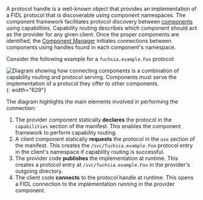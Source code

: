 A protocol handle is a well-known object that provides an implementation of a
FIDL protocol that is discoverable using component namespaces. The component
framework facilitates protocol discovery between
[components](/glossary/README.md#component) using capabilities.
Capability routing describes which component should act as the provider for any
given client. Once the proper components are identified, the
[Component Manager](/glossary/README.md#component-manager)
initiates connections between components using handles found in each
component's namespace.

Consider the following example for a `fuchsia.example.Foo` protocol:

![Diagram showing how connecting components is a combination of capability
routing and protocol serving. Components must serve the implementation of a
protocol they offer to other components.](
    /get-started/images/fidl/protocol-serving.png){: width="629"}

The diagram highlights the main elements involved in performing the connection:

1.  The provider component statically **declares** the protocol in the
    `capabilities` section of the manifest. This enables the component framework
    to perform capability routing.
1.  A client component statically **requests** the protocol in the `use` section
    of the manifest. This creates the `/svc/fuchsia.example.Foo` protocol entry
    in the client's namespace if capability routing is successful.
1.  The provider code **publishes** the implementation at runtime. This creates
    a protocol entry at `/svc/fuchsia.example.Foo` in the provider's outgoing
    directory.
1.  The client code **connects** to the protocol handle at runtime. This opens a
    FIDL connection to the implementation running in the provider component.
